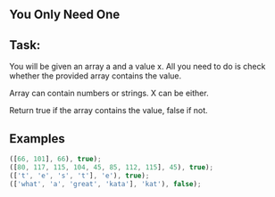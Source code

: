 ## You Only Need One

## Task:
You will be given an array a and a value x. All you need to do is check whether the provided array contains the value.

Array can contain numbers or strings. X can be either.

Return true if the array contains the value, false if not.

## Examples

```js
([66, 101], 66), true);
([80, 117, 115, 104, 45, 85, 112, 115], 45), true);
(['t', 'e', 's', 't'], 'e'), true);
(['what', 'a', 'great', 'kata'], 'kat'), false);
```

